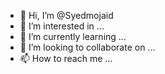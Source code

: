 - 👋 Hi, I’m @Syedmojaid
- 👀 I’m interested in ...
- 🌱 I’m currently learning ...
- 💞️ I’m looking to collaborate on ...
- 📫 How to reach me ...

<!---
Syedmojaid/Syedmojaid is a ✨ special ✨ repository because its `README.md` (this file) appears on your GitHub profile.
You can click the Preview link to take a look at your changes.
--->
